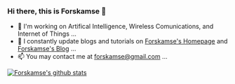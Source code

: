 ### Hi there, this is Forskamse 👋
- 🔭 I'm working on Artifical Intelligence, Wireless Comunications, and Internet of Things ...
- 📃 I constantly update blogs and tutorials on [Forskamse's Homepage](https://forskamse.github.io) and [Forskamse's Blog](https://forskamse.blog.csdn.net) ...
- 📫 You may contact me at forskamse@gmail.com ...

[![Forskamse's github stats](https://github-readme-stats.vercel.app/api?username=forskamse&show_icons=true&theme=tokyonight)](https://github.com/forskamse/github-readme-stats)
